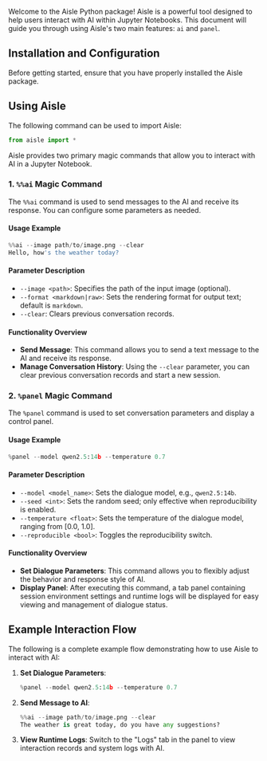 Welcome to the Aisle Python package! Aisle is a powerful tool designed to help users interact with AI within Jupyter Notebooks. This document will guide you through using Aisle's two main features: `ai` and `panel`.

## Installation and Configuration

Before getting started, ensure that you have properly installed the Aisle package.

## Using Aisle

The following command can be used to import Aisle:

```python
from aisle import *
```

Aisle provides two primary magic commands that allow you to interact with AI in a Jupyter Notebook.

### 1. `%%ai` Magic Command

The `%%ai` command is used to send messages to the AI and receive its response. You can configure some parameters as needed.

#### Usage Example

```python
%%ai --image path/to/image.png --clear
Hello, how's the weather today?
```

#### Parameter Description

- `--image <path>`: Specifies the path of the input image (optional).
- `--format <markdown|raw>`: Sets the rendering format for output text; default is `markdown`.
- `--clear`: Clears previous conversation records.

#### Functionality Overview

- **Send Message**: This command allows you to send a text message to the AI and receive its response.
- **Manage Conversation History**: Using the `--clear` parameter, you can clear previous conversation records and start a new session.

### 2. `%panel` Magic Command

The `%panel` command is used to set conversation parameters and display a control panel.

#### Usage Example

```python
%panel --model qwen2.5:14b --temperature 0.7
```

#### Parameter Description

- `--model <model_name>`: Sets the dialogue model, e.g., `qwen2.5:14b`.
- `--seed <int>`: Sets the random seed; only effective when reproducibility is enabled.
- `--temperature <float>`: Sets the temperature of the dialogue model, ranging from [0.0, 1.0].
- `--reproducible <bool>`: Toggles the reproducibility switch.

#### Functionality Overview

- **Set Dialogue Parameters**: This command allows you to flexibly adjust the behavior and response style of AI.
- **Display Panel**: After executing this command, a tab panel containing session environment settings and runtime logs will be displayed for easy viewing and management of dialogue status.

## Example Interaction Flow

The following is a complete example flow demonstrating how to use Aisle to interact with AI:

1. **Set Dialogue Parameters**:

   ```python
   %panel --model qwen2.5:14b --temperature 0.7
   ```

2. **Send Message to AI**:

   ```python
   %%ai --image path/to/image.png --clear
   The weather is great today, do you have any suggestions?
   ```

3. **View Runtime Logs**: Switch to the "Logs" tab in the panel to view interaction records and system logs with AI.
